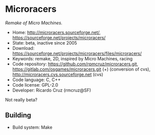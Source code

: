 # Microracers

_Remake of Micro Machines._

- Home: http://microracers.sourceforge.net/, https://sourceforge.net/projects/microracers/
- State: beta, inactive since 2005
- Download: https://sourceforge.net/projects/microracers/files/microracers/
- Keywords: remake, 2D, inspired by Micro Machines, racing
- Code repository: https://github.com/rpmcruz/microracers.git, https://gitlab.com/osgames/microracers.git (+) (conversion of cvs), http://microracers.cvs.sourceforge.net (cvs)
- Code language: C, C++
- Code license: GPL-2.0
- Developer: Ricardo Cruz (rmcruz@SF)

Not really beta?

## Building

- Build system: Make
